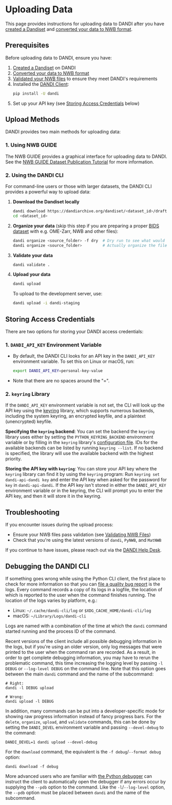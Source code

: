 # Uploading Data

This page provides instructions for uploading data to DANDI after you have [created a Dandiset](./creating-dandiset.md) and [converted your data to NWB format](./converting-data/index.md).

## Prerequisites

Before uploading data to DANDI, ensure you have:

1. [Created a Dandiset](./creating-dandiset.md) on DANDI
2. [Converted your data to NWB format](./converting-data/index.md)
3. [Validated your NWB files](./validating-files.md) to ensure they meet DANDI's requirements
4. Installed the [DANDI Client](https://pypi.org/project/dandi/):
   ```bash
   pip install -U dandi
   ```
5. Set up your API key (see [Storing Access Credentials](#storing-access-credentials) below)

## Upload Methods

DANDI provides two main methods for uploading data:

### 1. Using NWB GUIDE

The NWB GUIDE provides a graphical interface for uploading data to DANDI. See the [NWB GUIDE Dataset Publication Tutorial](https://nwb-guide.readthedocs.io/en/latest/tutorials/dataset_publication.html) for more information.

### 2. Using the DANDI CLI

For command-line users or those with larger datasets, the DANDI CLI provides a powerful way to upload data:

1. **Download the Dandiset locally**
   ```bash
   dandi download https://dandiarchive.org/dandiset/<dataset_id>/draft
   cd <dataset_id>
   ```
2. **Organize your data** (skip this step if you are preparing a proper [BIDS dataset](https://bids.neuroimaging.io/) with e.g. OME-Zarr, NWB and other files):
   ```bash
   dandi organize <source_folder> -f dry  # Dry run to see what would happen
   dandi organize <source_folder>         # Actually organize the files
   ```
3. **Validate your data**
   ```bash
   dandi validate .
   ```
4. **Upload your data**
   ```bash
   dandi upload
   ```
   To upload to the development server, use:
   ```bash
   dandi upload -i dandi-staging
   ```

## Storing Access Credentials

There are two options for storing your DANDI access credentials:

### 1. `DANDI_API_KEY` Environment Variable

- By default, the DANDI CLI looks for an API key in the `DANDI_API_KEY` environment variable. To set this on Linux or macOS, run:

  ```bash
  export DANDI_API_KEY=personal-key-value
  ```

- Note that there are no spaces around the "=".

### 2. `keyring` Library

If the `DANDI_API_KEY` environment variable is not set, the CLI will look up the API key using the [keyring](https://github.com/jaraco/keyring) library, which supports numerous backends, including the system keyring, an encrypted keyfile, and a plaintext (unencrypted) keyfile.

**Specifying the `keyring` backend**:
You can set the backend the `keyring` library uses either by setting the `PYTHON_KEYRING_BACKEND` environment variable or by filling in the `keyring` library's [configuration file](https://github.com/jaraco/keyring#configuring).
  IDs for the available backends can be listed by running `keyring --list`.
If no backend is specified, the library will use the available backend with the highest priority.

**Storing the API key with `keyring`**:
You can store your API key where the `keyring` library can find it by using the `keyring` program: Run `keyring set dandi-api-dandi key` and enter the API key when asked for the password for `key` in `dandi-api-dandi`.
If the API key isn't stored in either the `DANDI_API_KEY` environment variable or in the keyring, the CLI will prompt you to enter the API key, and then it will store it in the keyring.

## Troubleshooting

If you encounter issues during the upload process:

- Ensure your NWB files pass validation (see [Validating NWB Files](./validating-files.md))
- Check that you're using the latest versions of `dandi`, `PyNWB`, and `MatNWB`

If you continue to have issues, please reach out via the [DANDI Help Desk](https://github.com/dandi/helpdesk/discussions).


## Debugging the DANDI CLI

If something goes wrong while using the Python CLI client, the
first place to check for more information so that you can [file a quality bug
report](https://github.com/dandi/dandi-cli/issues) is the logs.  Every command records a copy of its logs in a logfile, the location of which is
reported to the user when the command finishes running.  The location of the
logs varies by platform, e.g.:

- Linux: `~/.cache/dandi-cli/log` or `$XDG_CACHE_HOME/dandi-cli/log`
- macOS: `~/Library/Logs/dandi-cli`

Logs are named with a combination of the time at which the `dandi` command
started running and the process ID of the command.

Recent versions of the client include all possible debugging information in the
logs, but if you're using an older version, only log messages that were printed
to the user when the command ran are recorded.  As a result, in order to get
complete debugging information, you may have to rerun the problematic command,
this time increasing the logging level by passing `-l DEBUG` or `--log-level
DEBUG` on the command line.  Note that this option goes between the main
`dandi` command and the name of the subcommand:

    # Right:
    dandi -l DEBUG upload

    # Wrong:
    dandi upload -l DEBUG

In addition, many commands can be put into a developer-specific mode for
showing raw progress information instead of fancy progress bars.  For the
`delete`, `organize`, `upload`, and `validate` commands, this can be done by
setting the `DANDI_DEVEL` environment variable and passing `--devel-debug` to
the command:

    DANDI_DEVEL=1 dandi upload --devel-debug

For the `download` command, the equivalent is the `-f debug`/`--format debug`
option:

    dandi download -f debug

More advanced users who are familiar with [the Python
debugger](https://docs.python.org/3/library/pdb.html) can instruct the client to
automatically open the debugger if any errors occur by supplying the `--pdb`
option to the command.  Like the `-l`/`--log-level` option, the `--pdb` option
must be placed between `dandi` and the name of the subcommand.
